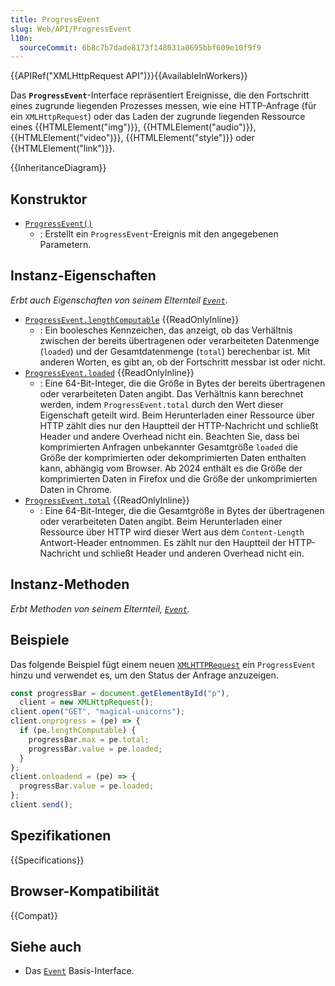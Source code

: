 ```yaml
---
title: ProgressEvent
slug: Web/API/ProgressEvent
l10n:
  sourceCommit: 6b8c7b7dade8173f148031a0695bbf609e10f9f9
---
```


{{APIRef("XMLHttpRequest API")}}{{AvailableInWorkers}}

Das **`ProgressEvent`**-Interface repräsentiert Ereignisse, die den Fortschritt eines zugrunde liegenden Prozesses messen, wie eine HTTP-Anfrage (für ein `XMLHttpRequest`) oder das Laden der zugrunde liegenden Ressource eines {{HTMLElement("img")}}, {{HTMLElement("audio")}}, {{HTMLElement("video")}}, {{HTMLElement("style")}} oder {{HTMLElement("link")}}.

{{InheritanceDiagram}}

## Konstruktor

- [`ProgressEvent()`](/de/docs/Web/API/ProgressEvent/ProgressEvent)
  - : Erstellt ein `ProgressEvent`-Ereignis mit den angegebenen Parametern.

## Instanz-Eigenschaften

_Erbt auch Eigenschaften von seinem Elternteil [`Event`](/de/docs/Web/API/Event)_.

- [`ProgressEvent.lengthComputable`](/de/docs/Web/API/ProgressEvent/lengthComputable) {{ReadOnlyInline}}
  - : Ein boolesches Kennzeichen, das anzeigt, ob das Verhältnis zwischen der bereits übertragenen oder verarbeiteten Datenmenge (`loaded`) und der Gesamtdatenmenge (`total`) berechenbar ist. Mit anderen Worten, es gibt an, ob der Fortschritt messbar ist oder nicht.
- [`ProgressEvent.loaded`](/de/docs/Web/API/ProgressEvent/loaded) {{ReadOnlyInline}}
  - : Eine 64-Bit-Integer, die die Größe in Bytes der bereits übertragenen oder verarbeiteten Daten angibt. Das Verhältnis kann berechnet werden, indem `ProgressEvent.total` durch den Wert dieser Eigenschaft geteilt wird. Beim Herunterladen einer Ressource über HTTP zählt dies nur den Hauptteil der HTTP-Nachricht und schließt Header und andere Overhead nicht ein. Beachten Sie, dass bei komprimierten Anfragen unbekannter Gesamtgröße `loaded` die Größe der komprimierten oder dekomprimierten Daten enthalten kann, abhängig vom Browser. Ab 2024 enthält es die Größe der komprimierten Daten in Firefox und die Größe der unkomprimierten Daten in Chrome.
- [`ProgressEvent.total`](/de/docs/Web/API/ProgressEvent/total) {{ReadOnlyInline}}
  - : Eine 64-Bit-Integer, die die Gesamtgröße in Bytes der übertragenen oder verarbeiteten Daten angibt. Beim Herunterladen einer Ressource über HTTP wird dieser Wert aus dem `Content-Length` Antwort-Header entnommen. Es zählt nur den Hauptteil der HTTP-Nachricht und schließt Header und anderen Overhead nicht ein.

## Instanz-Methoden

_Erbt Methoden von seinem Elternteil, [`Event`](/de/docs/Web/API/Event)._

## Beispiele

Das folgende Beispiel fügt einem neuen [`XMLHTTPRequest`](/de/docs/Web/API/XMLHttpRequest) ein `ProgressEvent` hinzu und verwendet es, um den Status der Anfrage anzuzeigen.

```js
const progressBar = document.getElementById("p"),
  client = new XMLHttpRequest();
client.open("GET", "magical-unicorns");
client.onprogress = (pe) => {
  if (pe.lengthComputable) {
    progressBar.max = pe.total;
    progressBar.value = pe.loaded;
  }
};
client.onloadend = (pe) => {
  progressBar.value = pe.loaded;
};
client.send();
```

## Spezifikationen

{{Specifications}}

## Browser-Kompatibilität

{{Compat}}

## Siehe auch

- Das [`Event`](/de/docs/Web/API/Event) Basis-Interface.
